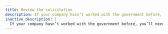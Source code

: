 ```yaml
---
title: Review the solicitation
description: If your company hasn’t worked with the government before, you’ll need to register with these systems. You MUST have completed your SAM registration BEFORE you can begin entering your proposal in FastLane. Start as soon as possible!
inactive_description: |
  If your company hasn’t worked with the government before, you’ll need to register with these systems. You MUST have completed your SAM registration BEFORE you can begin entering your proposal in FastLane. Start as soon as possible!
---
```

